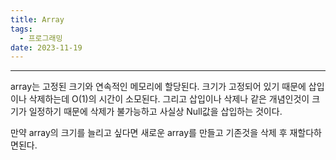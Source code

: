 ```yaml
---
title: Array
tags:
  - 프로그래밍
date: 2023-11-19
---
```

---

array는 고정된 크기와 연속적인 메모리에 할당된다.
크기가 고정되어 있기 때문에 삽입이나 삭제하는데 O(1)의 시간이 소모된다.
그리고 삽입이나 삭제나 같은 개념인것이 크기가 일정하기 때문에
삭제가 불가능하고 사실상 Null값을 삽입하는 것이다.

만약 array의 크기를 늘리고 싶다면 새로운 array를 만들고 기존것을 삭제 후
재할다하면된다.